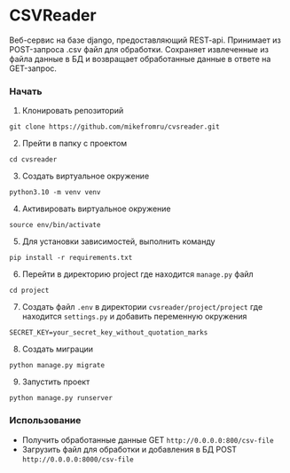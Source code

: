 # CSVReader
Веб-сервис на базе django, предоставляющий REST-api. Принимает из POST-запроса .csv файл для обработки. Сохраняет извлеченные из файла данные в БД и возвращает обработанные данные в ответе на GET-запрос.

### Начать
1. Клонировать репозиторий
```
git clone https://github.com/mikefromru/cvsreader.git
```
2. Прейти в папку с проектом
```
cd cvsreader
```
3. Создать виртуальное окружение
```
python3.10 -m venv venv 
``` 
4. Активировать виртуальное окружение
```
source env/bin/activate
```
5. Для установки зависимостей, выполнить команду
```
pip install -r requirements.txt
```
6. Перейти в директорию project где находится `manage.py` файл 
```
cd project
```
7. Создать файл `.env` в директории `cvsreader/project/project` где находится `settings.py` и добавить переменную окружения
```env
SECRET_KEY=your_secret_key_without_quotation_marks
``` 
8. Создать миграции
```
python manage.py migrate
```
9. Запустить проект
```
python manage.py runserver
```
### Использование
- Получить обработанные данные GET `http://0.0.0.0:800/csv-file`
- Загрузить файл для обработки и добавления в БД POST `http://0.0.0.0:8000/csv-file`
